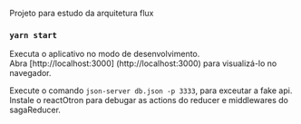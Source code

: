 Projeto para estudo da arquitetura flux

### `yarn start`

Executa o aplicativo no modo de desenvolvimento. <br />
Abra [http://localhost:3000] (http://localhost:3000) para visualizá-lo no navegador.

Execute o comando `json-server db.json -p 3333`, para exceutar a fake api.
Instale o reactOtron para debugar as actions do reducer e middlewares do sagaReducer.
